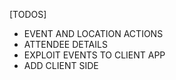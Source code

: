 [TODOS]

-   EVENT AND LOCATION ACTIONS
-   ATTENDEE DETAILS
-   EXPLOIT EVENTS TO CLIENT APP
-   ADD CLIENT SIDE 
